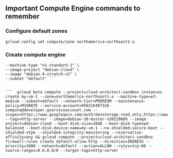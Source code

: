 ## Important Compute Engine commands to remember

### Configure default zones
```gcloud config set compute/zone northamerica-northeast1-a```

### Create compute engine

```gcloud compute instances create "my-vm" \
--machine-type "n1-standard-1" \
--image-project "debian-cloud" \
--image "debian-9-stretch-v2" \
--subnet "default" ```


```  gcloud beta compute --project=cloud-architect-sandbox instances create my-vm-1 --zone=northamerica-northeast1-a --machine-type=e2-medium --subnet=default --network-tier=PREMIUM --maintenance-policy=MIGRATE --service-account=656216497326-compute@developer.gserviceaccount.com --scopes=https://www.googleapis.com/auth/devstorage.read_only,https://www.googleapis.com/auth/logging.write,https://www.googleapis.com/auth/monitoring.write,https://www.googleapis.com/auth/servicecontrol,https://www.googleapis.com/auth/service.management.readonly,https://www.googleapis.com/auth/trace.append --tags=http-server --image=debian-10-buster-v20210609 --image-project=debian-cloud --boot-disk-size=10GB --boot-disk-type=pd-balanced --boot-disk-device-name=my-vm-1 --no-shielded-secure-boot --shielded-vtpm --shielded-integrity-monitoring --reservation-affinity=any && gcloud compute --project=cloud-architect-sandbox firewall-rules create default-allow-http --direction=INGRESS --priority=1000 --network=default --action=ALLOW --rules=tcp:80 --source-ranges=0.0.0.0/0 --target-tags=http-server ```

